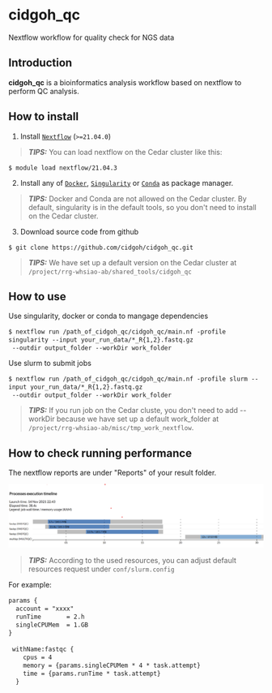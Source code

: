 # cidgoh_qc
Nextflow workflow for quality check for NGS data

## Introduction

**cidgoh_qc** is a bioinformatics analysis workflow based on nextflow to perform QC analysis.

## How to install

1. Install [`Nextflow`](https://www.nextflow.io/docs/latest/getstarted.html#installation) (`>=21.04.0`)

> **_TIPS:_**  You can load nextflow on the Cedar cluster like this: 

``` 
$ module load nextflow/21.04.3 
```


2. Install any of [`Docker`](https://docs.docker.com/engine/installation/), [`Singularity`](https://www.sylabs.io/guides/3.0/user-guide/) or [`Conda`](https://conda.io/miniconda.html) as package manager. 

> **_TIPS:_**  Docker and Conda are not allowed on the Cedar cluster. By default, singularity is in the default tools, so you don't need to install on the Cedar cluster.


3. Download source code from github

``` 
$ git clone https://github.com/cidgoh/cidgoh_qc.git
```

> **_TIPS:_**  We have set up a default version on the Cedar cluster at `/project/rrg-whsiao-ab/shared_tools/cidgoh_qc`

## How to use

Use singularity, docker or conda to mangage dependencies

```
$ nextflow run /path_of_cidgoh_qc/cidgoh_qc/main.nf -profile singularity --input your_run_data/*_R{1,2}.fastq.gz
 --outdir output_folder --workDir work_folder

```


Use slurm to submit jobs

```
$ nextflow run /path_of_cidgoh_qc/cidgoh_qc/main.nf -profile slurm --input your_run_data/*_R{1,2}.fastq.gz
 --outdir output_folder --workDir work_folder

```

> **_TIPS:_**  If you run job on the Cedar cluste, you don't need to add --workDir because we have set up a default work_folder at `/project/rrg-whsiao-ab/misc/tmp_work_nextflow`.



## How to check running performance

The nextflow reports are under "Reports" of your result folder.

 ![timeline](/imgs/timeline.png)

> **_TIPS:_**  According to the used resources, you can adjust default resources request under `conf/slurm.config`

For example:
```
params {
  account = "xxxx"
  runTime       = 2.h
  singleCPUMem  = 1.GB 
}

 withName:fastqc {
    cpus = 4
    memory = {params.singleCPUMem * 4 * task.attempt}
    time = {params.runTime * task.attempt}
  }
```



